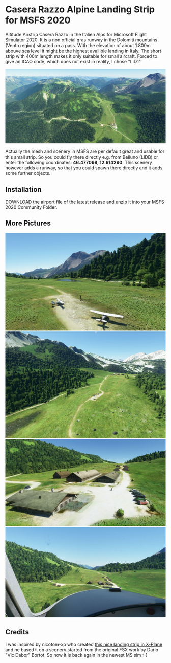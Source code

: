 # Casera Razzo Alpine Landing Strip for MSFS 2020
Altitude Airstrip Casera Razzo in the Italien Alps for Microsoft Flight Simulator 2020.
It is a non official gras runway in the Dolomiti mountains (Vento region) situated on a pass.  With the elevation of about 1.800m abouve sea level it might be the highest availible landing in Italy. The short strip with 400m length makes it only suitable for small aircraft.  Forced to give an ICAO code, which does not exist in reality, I chose "LID1".

![HigLevelView](./img/CaseraRazzo8.JPG)

Actually the mesh and scenery in MSFS are per default great and usable for this small strip. So you could fly there directly e.g. from Belluno (LIDB) or enter the following coordinates: **46.477098, 12.614290**. This scenery however adds a runway, so that you could spawn there directly and it adds some further objects.

## Installation
[DOWNLOAD](https://github.com/nofaceinbook/msfs2020-airport-CaseraRazzo/releases) the airport file of the latest release and unzip it into your MSFS 2020 Community Folder. 

## More Pictures
![HigLevelView](./img/CaseraRazzo4.JPG)
![HigLevelView](./img/CaseraRazzo5.JPG)
![HigLevelView](./img/CaseraRazzo6.JPG)
![HigLevelView](./img/CaseraRazzo9.JPG)

## Credits
I was inspired by nicotom-xp who created [this nice landing strip in X-Plane](https://forums.x-plane.org/index.php?/files/file/24728-casera-razzo-mountain-landing-strip-italy/) and he based it on a scenery started from the original FSX work by Dario "Vic Dabor" Bortot. So now it is back again in the newest MS sim :-)

